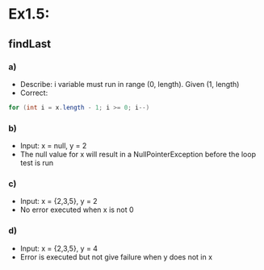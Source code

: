 # Ex1.5: 
## findLast
### a)
* Describe: i variable must run in range (0, length). Given (1, length) 
* Correct: 
```java
for (int i = x.length - 1; i >= 0; i--)
```
### b) 
* Input: x = null, y = 2 
* The null value for x will result in a NullPointerException before the loop test is run 
### c) 
* Input: x = {2,3,5}, y = 2
* No error executed when x is not 0 
### d) 
* Input: x = {2,3,5}, y = 4
* Error is executed but not give failure when y does not in x

